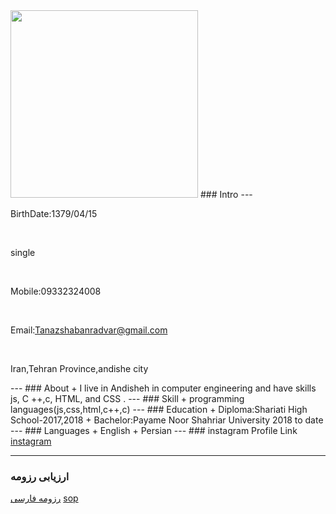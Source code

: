   <img src="https://s17.picofile.com/file/8420921376/tt.jpg" width="300" height="300">
### Intro
---
<br>
<p>
 BirthDate:1379/04/15
  </p>
<br>
<p>
 single
 </p>
 <br>
 <p>
 
 Mobile:09332324008
 </p>
 <br>
 <p>
  
 Email:Tanazshabanradvar@gmail.com
  </p>
  <br>
  <p>
  
 Iran,Tehran Province,andishe city
  </p>
---
### About
+ I live in Andisheh in computer engineering and have skills js, C ++,c, HTML, and CSS .
---
### Skill
+ programming languages(js,css,html,c++,c)
---
### Education
+ Diploma:Shariati High School-2017,2018
+ Bachelor:Payame Noor Shahriar University 2018 to date
---
### Languages
+ English
+ Persian
---
### instagram Profile Link
<br>
 <a href=" https://instagram.com/tnnz_.r">instagram</a>

---
### ارزیابی رزومه
[رزومه فارسی](/resume-fa)
[sop](/sop)
